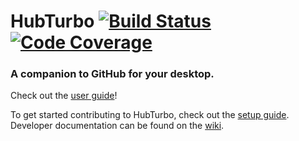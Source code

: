 # HubTurbo [![Build Status](https://img.shields.io/travis/HubTurbo/HubTurbo.svg?style=flat)](https://travis-ci.org/HubTurbo/HubTurbo) [![Code Coverage](https://img.shields.io/coveralls/HubTurbo/HubTurbo.svg?style=flat)](https://coveralls.io/r/HubTurbo/HubTurbo)

### A companion to GitHub for your desktop.

Check out the [user guide](https://github.com/HubTurbo/HubTurbo/wiki/Getting-Started)!

To get started contributing to HubTurbo, check out the [setup guide](https://github.com/HubTurbo/HubTurbo/wiki/Development-Environment). Developer documentation can be found on the [wiki](https://github.com/HubTurbo/HubTurbo/wiki).

